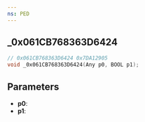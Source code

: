 ```yaml
---
ns: PED
---
```

## _0x061CB768363D6424

```c
// 0x061CB768363D6424 0x7DA12905
void _0x061CB768363D6424(Any p0, BOOL p1);
```


## Parameters
* **p0**: 
* **p1**: 

